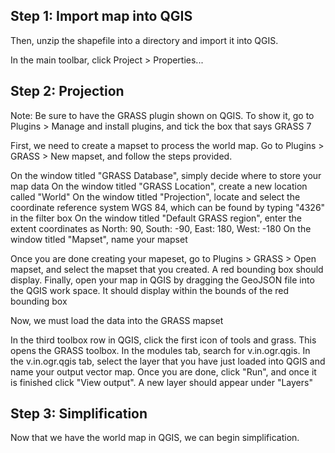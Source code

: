 ## Step 1: Import map into QGIS
Then, unzip the shapefile into a directory and import it into QGIS.

In the main toolbar, click Project > Properties...

## Step 2: Projection
Note: Be sure to have the GRASS plugin shown on QGIS. To show it, go to Plugins > Manage and install plugins, and tick the box that says GRASS 7

First, we need to create a mapset to process the world map. 
Go to Plugins > GRASS > New mapset, and follow the steps provided. 

On the window titled "GRASS Database", simply decide where to store your map data
On the window titled "GRASS Location", create a new location called "World"
On the window titled "Projection", locate and select the coordinate reference system WGS 84, which can be found by typing "4326" in the filter box
On the window titled "Default GRASS region", enter the extent coordinates as North: 90, South: -90, East: 180, West: -180
On the window titled "Mapset", name your mapset

Once you are done creating your mapeset, go to Plugins > GRASS > Open mapset, and select the mapset that you created. A red bounding box should display.
Finally, open your map in QGIS by dragging the GeoJSON file into the QGIS work space. It should display within the bounds of the red bounding box

Now, we must load the data into the GRASS mapset

In the third toolbox row in QGIS, click the first icon of tools and grass. This opens the GRASS toolbox.
In the modules tab, search for v.in.ogr.qgis.
In the v.in.ogr.qgis tab, select the layer that you have just loaded into QGIS and name your output vector map. 
Once you are done, click "Run", and once it is finished click "View output". A new layer should appear under "Layers"

## Step 3: Simplification
Now that we have the world map in QGIS, we can begin simplification. 
